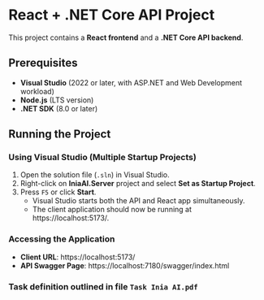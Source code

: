 
# React + .NET Core API Project

This project contains a **React frontend** and a **.NET Core API backend**.

## Prerequisites

- **Visual Studio** (2022 or later, with ASP.NET and Web Development workload)
- **Node.js** (LTS version)
- **.NET SDK** (8.0 or later)



## Running the Project

### Using Visual Studio (Multiple Startup Projects)

1. Open the solution file (`.sln`) in Visual Studio.
2. Right-click on **IniaAI.Server** project and select **Set as Startup Project**.
3. Press `F5` or click **Start**.
   - Visual Studio starts both the API and React app simultaneously.
   - The client application should now be running at https://localhost:5173/.

### Accessing the Application
- **Client URL**: https://localhost:5173/
- **API Swagger Page**: https://localhost:7180/swagger/index.html

### Task definition outlined in file `Task Inia AI.pdf`
